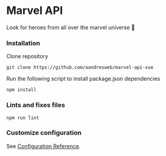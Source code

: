 # Marvel API

Look for heroes from all over the marvel universe 🤍

### Installation

Clone repository
```
git clone https://github.com/aandresweb/marvel-api-vue
```

Run the following script to install package.json dependencies
```
npm install
```

### Lints and fixes files
```
npm run lint
```

### Customize configuration
See [Configuration Reference](https://cli.vuejs.org/config/).
